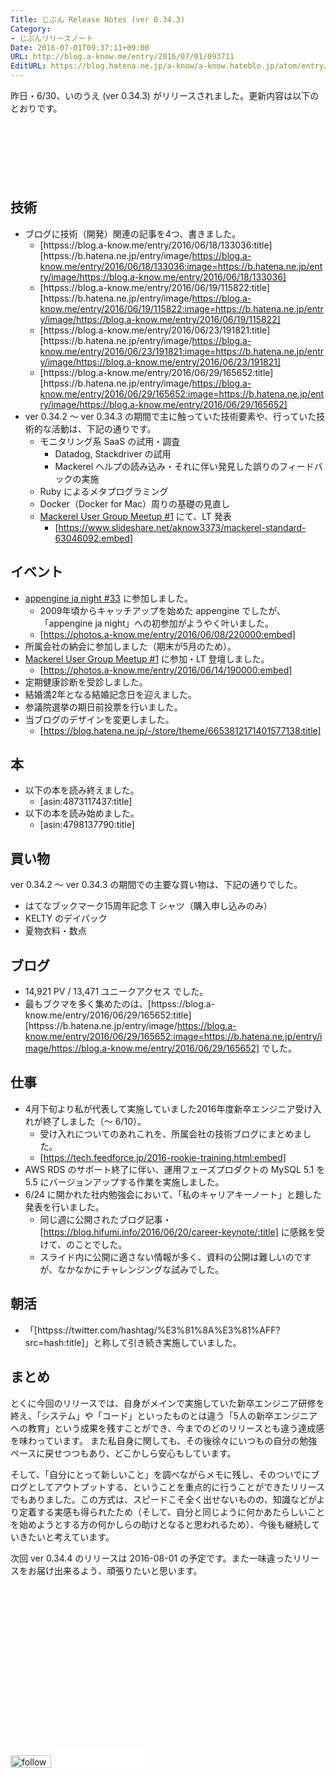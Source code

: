 ```yaml
---
Title: じぶん Release Notes (ver 0.34.3)
Category:
- じぶんリリースノート
Date: 2016-07-01T09:37:11+09:00
URL: http://blog.a-know.me/entry/2016/07/01/093711
EditURL: https://blog.hatena.ne.jp/a-know/a-know.hateblo.jp/atom/entry/6653812171403349972
---
```


昨日・6/30、いのうえ (ver 0.34.3) がリリースされました。更新内容は以下のとおりです。




<!-- more -->


<script async src="//pagead2.googlesyndication.com/pagead/js/adsbygoogle.js"></script>
<!-- article-top -->
<ins class="adsbygoogle"
     style="display:inline-block;width:728px;height:90px"
     data-ad-client="ca-pub-3463034538369189"
     data-ad-slot="8367620130"></ins>
<script>
(adsbygoogle = window.adsbygoogle || []).push({});
</script>


## 技術
* ブログに技術（開発）関連の記事を4つ、書きました。
    * [httpss://blog.a-know.me/entry/2016/06/18/133036:title] [httpss://b.hatena.ne.jp/entry/image/https://blog.a-know.me/entry/2016/06/18/133036:image=https://b.hatena.ne.jp/entry/image/https://blog.a-know.me/entry/2016/06/18/133036]
    * [httpss://blog.a-know.me/entry/2016/06/19/115822:title] [httpss://b.hatena.ne.jp/entry/image/https://blog.a-know.me/entry/2016/06/19/115822:image=https://b.hatena.ne.jp/entry/image/https://blog.a-know.me/entry/2016/06/19/115822]
    * [httpss://blog.a-know.me/entry/2016/06/23/191821:title] [httpss://b.hatena.ne.jp/entry/image/https://blog.a-know.me/entry/2016/06/23/191821:image=https://b.hatena.ne.jp/entry/image/https://blog.a-know.me/entry/2016/06/23/191821]
    * [httpss://blog.a-know.me/entry/2016/06/29/165652:title] [httpss://b.hatena.ne.jp/entry/image/https://blog.a-know.me/entry/2016/06/29/165652:image=https://b.hatena.ne.jp/entry/image/https://blog.a-know.me/entry/2016/06/29/165652]
* ver 0.34.2 〜 ver 0.34.3 の期間で主に触っていた技術要素や、行っていた技術的な活動は、下記の通りです。
    * モニタリング系 SaaS の試用・調査
        * Datadog, Stackdriver の試用
        * Mackerel ヘルプの読み込み・それに伴い発見した誤りのフィードバックの実施
    * Ruby によるメタプログラミング
    * Docker（Docker for Mac）周りの基礎の見直し
    * [Mackerel User Group Meetup #1](http://mackerel-ug.connpass.com/event/33287/) にて、LT 発表
        * [https://www.slideshare.net/aknow3373/mackerel-standard-63046092:embed]



## イベント
* [appengine ja night #33](http://gcpja.connpass.com/event/30761/) に参加しました。
    * 2009年頃からキャッチアップを始めた appengine でしたが、「appengine ja night」への初参加がようやく叶いました。
    * [https://photos.a-know.me/entry/2016/06/08/220000:embed]
* 所属会社の納会に参加しました（期末が5月のため）。
* [Mackerel User Group Meetup #1](http://mackerel-ug.connpass.com/event/33287/) に参加・LT 登壇しました。
    * [https://photos.a-know.me/entry/2016/06/14/190000:embed]
* 定期健康診断を受診しました。
* 結婚満2年となる結婚記念日を迎えました。
* 参議院選挙の期日前投票を行いました。
* 当ブログのデザインを変更しました。
    * [https://blog.hatena.ne.jp/-/store/theme/6653812171401577138:title]




## 本
* 以下の本を読み終えました。
    * [asin:4873117437:title]
* 以下の本を読み始めました。
    * [asin:4798137790:title]




## 買い物
ver 0.34.2 〜 ver 0.34.3 の期間での主要な買い物は、下記の通りでした。

* はてなブックマーク15周年記念 T シャツ（購入申し込みのみ）
* KELTY のデイパック
* 夏物衣料・数点





## ブログ
* 14,921 PV / 13,471 ユニークアクセス でした。
* 最もブクマを多く集めたのは、[httpss://blog.a-know.me/entry/2016/06/29/165652:title] [httpss://b.hatena.ne.jp/entry/image/https://blog.a-know.me/entry/2016/06/29/165652:image=https://b.hatena.ne.jp/entry/image/https://blog.a-know.me/entry/2016/06/29/165652] でした。



## 仕事
* 4月下旬より私が代表して実施していました2016年度新卒エンジニア受け入れが終了しました（〜 6/10）。
    * 受け入れについてのあれこれを、所属会社の技術ブログにまとめました。
    * [https://tech.feedforce.jp/2016-rookie-training.html:embed]
* AWS RDS のサポート終了に伴い、運用フェーズプロダクトの MySQL 5.1 を 5.5 にバージョンアップする作業を実施しました。
* 6/24 に開かれた社内勉強会において、「私のキャリアキーノート」と題した発表を行いました。
    * 同じ週に公開されたブログ記事・[https://blog.hifumi.info/2016/06/20/career-keynote/:title] に感銘を受けて、のことでした。
    * スライド内に公開に適さない情報が多く、資料の公開は難しいのですが、なかなかにチャレンジングな試みでした。


## 朝活

* 「[httpss://twitter.com/hashtag/%E3%81%8A%E3%81%AFF?src=hash:title]」と称して引き続き実施していました。



## まとめ
とくに今回のリリースでは、自身がメインで実施していた新卒エンジニア研修を終え、「システム」や「コード」といったものとは違う「5人の新卒エンジニアへの教育」という成果を残すことができ、今までのどのリリースとも違う達成感を味わっています。
また私自身に関しても、その後徐々にいつもの自分の勉強ペースに戻せつつもあり、どこかしら安心もしています。


そして、「自分にとって新しいこと」を調べながらメモに残し、そのついでにブログとしてアウトプットする、ということを重点的に行うことができたリリースでもありました。この方式は、スピードこそ全く出せないものの、知識などがより定着する実感も得られたため（そして、自分と同じように何かあたらしいことを始めようとする方の何かしらの助けとなると思われるため）、今後も継続していきたいと考えています。


次回 ver 0.34.4 のリリースは 2016-08-01 の予定です。また一味違ったリリースをお届け出来るよう、頑張りたいと思います。



<script async src="//pagead2.googlesyndication.com/pagead/js/adsbygoogle.js"></script>
<!-- article-bottom2 -->
<ins class="adsbygoogle"
     style="display:inline-block;width:300px;height:250px"
     data-ad-client="ca-pub-3463034538369189"
     data-ad-slot="5274552934"></ins>
<script>
(adsbygoogle = window.adsbygoogle || []).push({});
</script>


<div>
<a href='http://cloud.feedly.com/#subscription%2Ffeed%2Fhttp%3A%2F%2Fblog.a-know.me%2Ffeed'  target='blank'><img id='feedlyFollow' src='//s3.feedly.com/img/follows/feedly-follow-rectangle-volume-small_2x.png' alt='follow us in feedly' width='65' height='20'></a>

<iframe src="//blog.hatena.ne.jp/a-know/a-know.hateblo.jp/subscribe/iframe" allowtransparency="true" frameborder="0" scrolling="no" width="150" height="28"></iframe>
</div>

